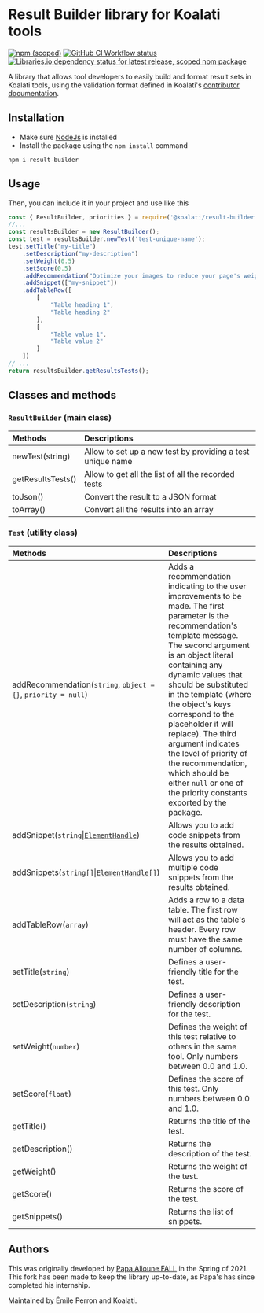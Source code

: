 # Result Builder library for Koalati tools
[![npm (scoped)](https://img.shields.io/npm/v/@koalati/result-builder)](https://www.npmjs.com/package/@koalati/result-builder)
[![GitHub CI Workflow status](https://github.com/koalatiapp/result-builder/workflows/CI/badge.svg)](https://github.com/koalatiapp/result-builder/actions)
[![Libraries.io dependency status for latest release, scoped npm package](https://img.shields.io/librariesio/release/npm/@koalati/result-builder)](https://www.npmjs.com/package/@koalati/result-builder)


A library that allows tool developers to easily build and format result sets in Koalati tools, using the validation format defined in Koalati's [contributor documentation](https://docs.koalati.com/docs/tools/formatting-results).


## Installation 
- Make sure [NodeJs](https://nodejs.org/en/) is installed
- Install the package using the `npm install` command
```
npm i result-builder
```

## Usage
Then, you can include it in your project and use like this
```javascript
const { ResultBuilder, priorities } = require('@koalati/result-builder')
//...
const resultsBuilder = new ResultBuilder(); 
const test = resultsBuilder.newTest('test-unique-name');
test.setTitle("my-title")
    .setDescription("my-description")
    .setWeight(0.5)
    .setScore(0.5)
    .addRecommendation("Optimize your images to reduce your page's weight by %savings%.", { "%savings%": "6%" }, priorities.OPTIMIZATION)
    .addSnippet(["my-snippet"])
    .addTableRow([
        [
            "Table heading 1",
            "Table heading 2"
        ],
        [
            "Table value 1",
            "Table value 2"
        ]
    ])
// ... 
return resultsBuilder.getResultsTests(); 
```

## Classes and methods
### `ResultBuilder` (main class)
| Methods           | Descriptions                                               |
| :---------------- | :--------------------------------------------------------- |
| newTest(string)   | Allow to set up a new test by providing a test unique name |
| getResultsTests() | Allow to get all the list of all the recorded tests        |
| toJson()          | Convert the result to a JSON format                        |
| toArray()         | Convert all the results into an array                      |

### `Test` (utility class)
| Methods                             | Descriptions |
| :---------------------------------  | :------------------------------- |
| addRecommendation(`string`, `object = {}`, `priority = null`) | Adds a recommendation indicating to the user improvements to be made. The first parameter is the recommendation's template message. The second argument is an object literal containing any dynamic values that should be substituted in the template (where the object's keys correspond to the placeholder it will replace). The third argument indicates the level of priority of the recommendation, which should be either `null` or one of the priority constants exported by the package.  |
| addSnippet(`string`\|[`ElementHandle`](https://pptr.dev/#?product=Puppeteer&version=main&show=api-class-elementhandle)) | Allows you to add code snippets from the results obtained.|
| addSnippets(`string[]`\|[`ElementHandle[]`](https://pptr.dev/#?product=Puppeteer&version=main&show=api-class-elementhandle)) | Allows you to add multiple code snippets from the results obtained.|
| addTableRow(`array`)                  | Adds a row to a data table. The first row will act as the table's header. Every row must have the same number of columns. |
| setTitle(`string`)                    | Defines a user-friendly title for the test. |
| setDescription(`string`)              | Defines a user-friendly description for the test. |
| setWeight(`number`)                   | Defines the weight of this test relative to others in the same tool. Only numbers between 0.0 and 1.0. |
| setScore(`float`)                     | Defines the score of this test. Only numbers between 0.0 and 1.0. |
| getTitle()                          | Returns the title of the test. |
| getDescription()                    | Returns the description of the test. |
| getWeight()                         | Returns the weight of the test. |
| getScore()                          | Returns the score of the test. |
| getSnippets()                       | Returns the list of snippets. |


## Authors
This was originally developed by [Papa Alioune FALL](https://github.com/ppalioune) in the Spring of 2021. 
This fork has been made to keep the library up-to-date, as Papa's has since completed his internship.

Maintained by Émile Perron and Koalati.
